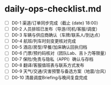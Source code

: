 # daily-ops-checklist.md

- [ ] D0-1 渠道/订单同步完成（截止 {date} 18:00）
- [ ] D0-2 人员排班已发布（导游/司机/客服/调度）
- [ ] D0-3 车辆与供应商确认（车牌/联系人/到达点）
- [ ] D0-4 航班/列车时刻变更核对完成
- [ ] D0-5 酒店/房型/早餐/加床确认回执归档
- [ ] D0-6 门票/预约码核对（团队Lab、吉卜力等限量）
- [ ] D0-7 保险/免责与隐私（APPI）确认与存档
- [ ] D0-8 翻译/客服值班表与联系方式发布
- [ ] D0-9 天气/交通/灾害预警与备选方案（地震/台风）
- [ ] D0-10 清晨调度Briefing与晚间复盘完成
